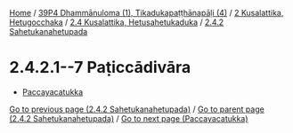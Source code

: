 
[Home](/) / [39P4 Dhammānuloma (1), Tikadukapaṭṭhānapāḷi (4)](../../...md) / [2 Kusalattika, Hetugocchaka](../...md) / [2.4 Kusalattika, Hetusahetukaduka](...md) / [2.4.2 Sahetukanahetupada](../39P4/2/2.4/2.4.2.md)

# 2.4.2.1--7 Paṭiccādivāra

* [Paccayacatukka](2.4.2.1--7/Paccayacatukka.md)

[Go to previous page (2.4.2 Sahetukanahetupada)](../39P4/2/2.4/2.4.2.md) / [Go to parent page (2.4.2 Sahetukanahetupada)](../39P4/2/2.4/2.4.2.md) / [Go to next page (Paccayacatukka)](2.4.2.1--7/Paccayacatukka.md)


